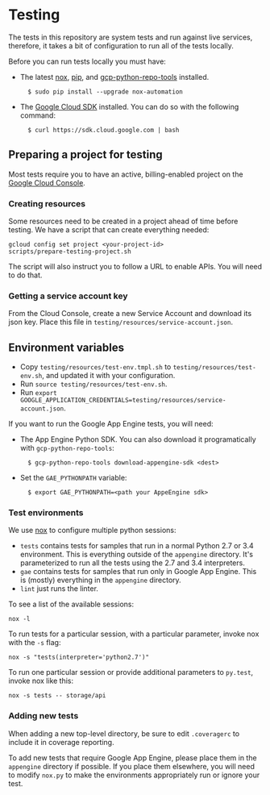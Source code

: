 # Testing

The tests in this repository are system tests and run against live services, therefore, it takes a bit of configuration to run all of the tests locally.

Before you can run tests locally you must have:

* The latest [nox](https://nox.readthedocs.org/en/latest/),
  [pip](https://pypi.python.org/pypi/pip), and [gcp-python-repo-tools](https://pypi.python.org/pypi/gcp-python-repo-tools) installed.

        $ sudo pip install --upgrade nox-automation

* The [Google Cloud SDK](https://cloud.google.com/sdk/) installed. You
  can do so with the following command:

        $ curl https://sdk.cloud.google.com | bash

## Preparing a project for testing

Most tests require you to have an active, billing-enabled project on the
[Google Cloud Console](https://console.cloud.google.com).

### Creating resources

Some resources need to be created in a project ahead of time before testing. We have a script that can create everything needed:

    gcloud config set project <your-project-id>
    scripts/prepare-testing-project.sh

The script will also instruct you to follow a URL to enable APIs. You will need to do that.

### Getting a service account key

From the Cloud Console, create a new Service Account and download its json key. Place this file in `testing/resources/service-account.json`.

## Environment variables

* Copy `testing/resources/test-env.tmpl.sh` to `testing/resources/test-env.sh`, and updated it with your configuration.
* Run `source testing/resources/test-env.sh`.
* Run `export GOOGLE_APPLICATION_CREDENTIALS=testing/resources/service-account.json`.

If you want to run the Google App Engine tests, you will need:

* The App Engine Python SDK. You can also download it programatically with `gcp-python-repo-tools`:

        $ gcp-python-repo-tools download-appengine-sdk <dest>

* Set the `GAE_PYTHONPATH` variable:

        $ export GAE_PYTHONPATH=<path your AppeEngine sdk>

### Test environments

We use [nox](https://nox.readthedocs.org/en/latest/) to configure
multiple python sessions:

* ``tests`` contains tests for samples that run in a normal Python 2.7 or 3.4
  environment. This is everything outside of the ``appengine`` directory. It's
  parameterized to run all the tests using the 2.7 and 3.4 interpreters.
* ``gae`` contains tests for samples that run only in Google App Engine. This is
  (mostly) everything in the ``appengine`` directory.
* ``lint`` just runs the linter.

To see a list of the available sessions:

    nox -l

To run tests for a particular session, with a particular parameter, invoke nox
with the ``-s`` flag:

    nox -s "tests(interpreter='python2.7')"

To run one particular session or provide additional parameters to ``py.test``,
invoke nox like this:

    nox -s tests -- storage/api

### Adding new tests
When adding a new top-level directory, be sure to edit ``.coveragerc`` to
include it in coverage reporting.

To add new tests that require Google App Engine, please place them in
the ``appengine`` directory if possible. If you place them elsewhere,
you will need to modify ``nox.py`` to make the environments
appropriately run or ignore your test.
